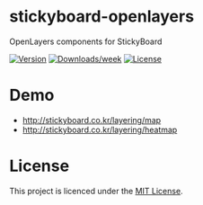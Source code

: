 # stickyboard-openlayers
OpenLayers components for StickyBoard

[![Version](https://img.shields.io/npm/v/@stickyboard/openlayers.svg)](https://npmjs.org/package/@stickyboard/openlayers)
[![Downloads/week](https://img.shields.io/npm/dw/@stickyboard/openlayers.svg)](https://npmjs.org/package/@stickyboard/openlayers)
[![License](https://img.shields.io/npm/l/@stickyboard/openlayers.svg)](https://github.com/soaple/@stickyboard/openlayers/blob/master/package.json)

# Demo
- http://stickyboard.co.kr/layering/map
- http://stickyboard.co.kr/layering/heatmap

# License
This project is licenced under the [MIT License](http://opensource.org/licenses/mit-license.html).
